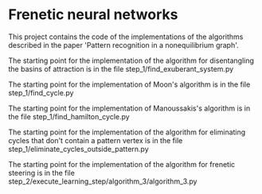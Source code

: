 # Frenetic neural networks

This project contains the code of the implementations of the algorithms described in the paper 'Pattern recognition in a nonequilibrium graph'.

The starting point for the implementation of the algorithm for disentangling the basins of attraction is in the file step_1/find_exuberant_system.py

The starting point for the implementation of Moon's algorithm is in the file step_1/find_cycle.py

The starting point for the implementation of Manoussakis's algorithm is in the file step_1/find_hamilton_cycle.py

The starting point for the implementation of the algorithm for eliminating cycles that don't contain a pattern vertex is in the file step_1/eliminate_cycles_outside_pattern.py

The starting point for the implementation of the algorithm for frenetic steering is in the file step_2/execute_learning_step/algorithm_3/algorithm_3.py